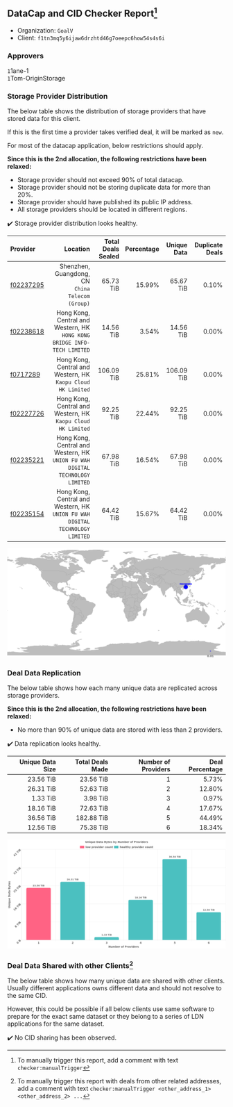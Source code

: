 ## DataCap and CID Checker Report[^1]
 - Organization: `GoalV`
 - Client: `f1tn3mq5y6ijaw6drzhtd46g7oeepc6how54s4s6i`
### Approvers
`1`1ane-1<br/>`1`Tom-OriginStorage

### Storage Provider Distribution
The below table shows the distribution of storage providers that have stored data for this client.

If this is the first time a provider takes verified deal, it will be marked as `new`.

For most of the datacap application, below restrictions should apply.

**Since this is the 2nd allocation, the following restrictions have been relaxed:**
 - Storage provider should not exceed 90% of total datacap.
 - Storage provider should not be storing duplicate data for more than 20%.
 - Storage provider should have published its public IP address.
 - All storage providers should be located in different regions.

✔️ Storage provider distribution looks healthy.

| Provider                                              |                                                                         Location | Total Deals Sealed | Percentage | Unique Data | Duplicate Deals |
| :---------------------------------------------------- | -------------------------------------------------------------------------------: | -----------------: | ---------: | ----------: | --------------: |
| [f02237295](https://filfox.info/en/address/f02237295) |                              Shenzhen, Guangdong, CN<br/>`China Telecom (Group)` |          65.73 TiB |     15.99% |   65.67 TiB |           0.10% |
| [f02238618](https://filfox.info/en/address/f02238618) |      Hong Kong, Central and Western, HK<br/>`HONG KONG BRIDGE INFO-TECH LIMITED` |          14.56 TiB |      3.54% |   14.56 TiB |           0.00% |
| [f0717289](https://filfox.info/en/address/f0717289)   |                  Hong Kong, Central and Western, HK<br/>`Kaopu Cloud HK Limited` |         106.09 TiB |     25.81% |  106.09 TiB |           0.00% |
| [f02227726](https://filfox.info/en/address/f02227726) |                  Hong Kong, Central and Western, HK<br/>`Kaopu Cloud HK Limited` |          92.25 TiB |     22.44% |   92.25 TiB |           0.00% |
| [f02235221](https://filfox.info/en/address/f02235221) | Hong Kong, Central and Western, HK<br/>`UNION FU WAH DIGITAL TECHNOLOGY LIMITED` |          67.98 TiB |     16.54% |   67.98 TiB |           0.00% |
| [f02235154](https://filfox.info/en/address/f02235154) | Hong Kong, Central and Western, HK<br/>`UNION FU WAH DIGITAL TECHNOLOGY LIMITED` |          64.42 TiB |     15.67% |   64.42 TiB |           0.00% |

<img src="https://raw.githubusercontent.com/data-preservation-programs/filplus-checker-assets/main/filecoin-project/filecoin-plus-large-datasets/issues/2058/1689327896375.png"/>

### Deal Data Replication
The below table shows how each many unique data are replicated across storage providers.


**Since this is the 2nd allocation, the following restrictions have been relaxed:**
- No more than 90% of unique data are stored with less than 2 providers.

✔️ Data replication looks healthy.

| Unique Data Size | Total Deals Made | Number of Providers | Deal Percentage |
| ---------------: | ---------------: | ------------------: | --------------: |
|        23.56 TiB |        23.56 TiB |                   1 |           5.73% |
|        26.31 TiB |        52.63 TiB |                   2 |          12.80% |
|         1.33 TiB |         3.98 TiB |                   3 |           0.97% |
|        18.16 TiB |        72.63 TiB |                   4 |          17.67% |
|        36.56 TiB |       182.88 TiB |                   5 |          44.49% |
|        12.56 TiB |        75.38 TiB |                   6 |          18.34% |

<img src="https://raw.githubusercontent.com/data-preservation-programs/filplus-checker-assets/main/filecoin-project/filecoin-plus-large-datasets/issues/2058/1689327897483.png"/>

### Deal Data Shared with other Clients[^3]
The below table shows how many unique data are shared with other clients.
Usually different applications owns different data and should not resolve to the same CID.

However, this could be possible if all below clients use same software to prepare for the exact same dataset or they belong to a series of LDN applications for the same dataset.

✔️ No CID sharing has been observed.

[^1]: To manually trigger this report, add a comment with text `checker:manualTrigger`

[^2]: Deals from those addresses are combined into this report as they are specified with `checker:manualTrigger`

[^3]: To manually trigger this report with deals from other related addresses, add a comment with text `checker:manualTrigger <other_address_1> <other_address_2> ...`
